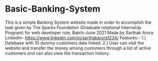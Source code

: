 # Basic-Banking-System
This is a simple Banking System website made in order to accomplish the task given by The Sparks Foundation (Graduate rotational Internship Program) for web developer role, Batch-June 2021 Made by Sarthak Arora Linkedin- https://www.linkedin.com/in/sarthakarora1234/ Features:- 1.) Database with 10 dummy customers data linked. 2.) User can visit the website and transfer the money among customers through a list of active customers and can also view the transaction history.

